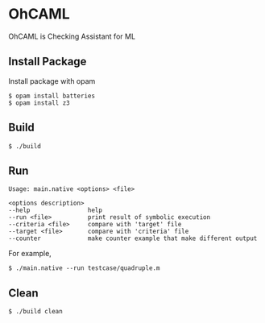 # OhCAML

OhCAML is Checking Assistant for ML

## Install Package
Install package with opam
```
$ opam install batteries
$ opam install z3
```

## Build
```
$ ./build
```

## Run
```
Usage: main.native <options> <file>

<options description>
--help                help
--run <file>          print result of symbolic execution
--criteria <file>     compare with 'target' file
--target <file>       compare with 'criteria' file
--counter             make counter example that make different output
```
For example,
```
$ ./main.native --run testcase/quadruple.m
```

## Clean
```
$ ./build clean
```
